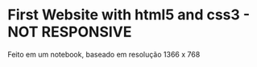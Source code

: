 # First Website with html5 and css3 - NOT RESPONSIVE

Feito em um notebook, baseado em resolução 1366 x 768

